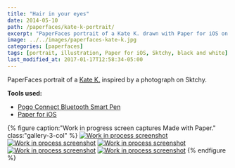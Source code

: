 ```yaml
---
title: "Hair in your eyes"
date: 2014-05-10
path: /paperfaces/kate-k-portrait/
excerpt: "PaperFaces portrait of a Kate K. drawn with Paper for iOS on an iPad."
image: ../../images/paperfaces-kate-k.jpg
categories: [paperfaces]
tags: [portrait, illustration, Paper for iOS, Sktchy, black and white]
last_modified_at: 2017-01-17T12:58:34-05:00
---
```


PaperFaces portrait of a [Kate K.](https://sktchy.com/7Btae) inspired by a photograph on Sktchy.

**Tools used:**

- [Pogo Connect Bluetooth Smart Pen](https://www.amazon.com/gp/product/B009K448L4/ref=as_li_ss_tl?ie=UTF8&camp=1789&creative=390957&creativeASIN=B009K448L4&linkCode=as2&tag=mademist-20)
- [Paper for iOS](https://paper.bywetransfer.com/)

{% figure caption:"Work in progress screen captures Made with Paper." class:"gallery-3-col" %}
[![Work in process screenshot](../../images/paperfaces-kate-k-process-1-600.jpg)](../../images/paperfaces-kate-k-process-1-lg.jpg) [![Work in process screenshot](../../images/paperfaces-kate-k-process-2-600.jpg)](../../images/paperfaces-kate-k-process-2-lg.jpg) [![Work in process screenshot](../../images/paperfaces-kate-k-process-3-600.jpg)](../../images/paperfaces-kate-k-process-3-lg.jpg) [![Work in process screenshot](../../images/paperfaces-kate-k-process-4-600.jpg)](../../images/paperfaces-kate-k-process-4-lg.jpg) [![Work in process screenshot](../../images/paperfaces-kate-k-process-5-600.jpg)](../../images/paperfaces-kate-k-process-5-lg.jpg)
{% endfigure %}
